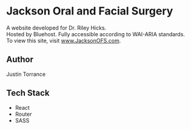 # Jackson Oral and Facial Surgery

A website developed for Dr. Riley Hicks.   
Hosted by Bluehost. Fully accessible according to WAI-ARIA standards.  
To view this site, visit www.JacksonOFS.com.

## Author

Justin Torrance

## Tech Stack

- React
- Router
- SASS
